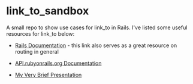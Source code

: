 link_to_sandbox
===============

A small repo to show use cases for link_to in Rails. I've listed some useful resources for link_to below:

* [Rails Documentation](http://guides.rubyonrails.org/routing.html) - this link also serves as a great resource on routing in general

* [API.rubyonrails.org Documentation](http://api.rubyonrails.org/classes/ActionView/Helpers/UrlHelper.html#method-i-link_to)

* [My Very Brief Presentation](https://docs.google.com/presentation/d/1RUGEQRE_Ak-sX6BbrAutld3kLjBJEhXGLwE8PqgDUJw/edit?usp=sharing)